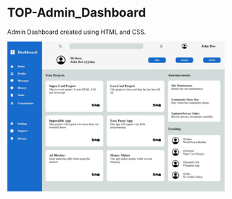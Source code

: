# TOP-Admin_Dashboard
Admin Dashboard created using HTML and CSS.

![Alt text](Admin%20Dashboard%20picture.JPG)
